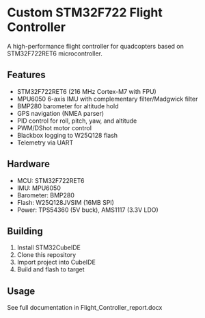# Custom STM32F722 Flight Controller

A high-performance flight controller for quadcopters based on STM32F722RET6 microcontroller.

## Features
- STM32F722RET6 (216 MHz Cortex-M7 with FPU)
- MPU6050 6-axis IMU with complementary filter/Madgwick filter
- BMP280 barometer for altitude hold
- GPS navigation (NMEA parser)
- PID control for roll, pitch, yaw, and altitude
- PWM/DShot motor control
- Blackbox logging to W25Q128 flash
- Telemetry via UART

## Hardware
- MCU: STM32F722RET6
- IMU: MPU6050
- Barometer: BMP280
- Flash: W25Q128JVSIM (16MB SPI)
- Power: TPS54360 (5V buck), AMS1117 (3.3V LDO)

## Building
1. Install STM32CubeIDE
2. Clone this repository
3. Import project into CubeIDE
4. Build and flash to target

## Usage
See full documentation in Flight_Controller_report.docx



